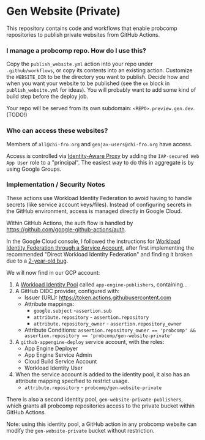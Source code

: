 # Gen Website (Private)

This repository contains code and workflows that enable probcomp repositories to publish private websites from GitHub Actions.

### I manage a probcomp repo. How do I use this?

Copy the `publish_website.yml` action into your repo under `.github/workflows`, or copy its contents into an existing action.
Customize the `WEBSITE_DIR` to be the directory you want to publish. Decide how and when you want your website to be published
(see the `on` block in `publish_website.yml` for ideas). You will probably want to add some kind of build step before the 
deploy job.

Your repo will be served from its own subdomain: `<REPO>.preview.gen.dev`. (TODO!)

### Who can access these websites?

Members of `all@chi-fro.org` and `genjax-users@chi-fro.org` have access. 

Access is controlled via [Identity-Aware Proxy](https://console.cloud.google.com/security/iap?referrer=search&project=probcomp-caliban)
by adding the `IAP-secured Web App User` role to a "principal". The easiest way to do this in aggregate is by using Google Groups.

### Implementation / Security Notes 

These actions use Workload Identity Federation to avoid having to handle secrets (like service account keys/files). Instead of configuring 
secrets in the GitHub environment, access is managed directly in Google Cloud.

Within GitHub Actions, the auth flow is handled by https://github.com/google-github-actions/auth.

In the Google Cloud console, I followed the instructions for [Workload Identity Federation through a Service Account](https://github.com/google-github-actions/auth?tab=readme-ov-file#workload-identity-federation-through-a-service-account), after first 
implementing the recommended "Direct Workload Identity Federation" and finding it broken due to a [2-year-old bug](https://github.com/firebase/firebase-admin-node/issues/1377).

We will now find in our GCP account:

1. A [Workload Identity Pool](https://cloud.google.com/iam/docs/manage-workload-identity-pools-providers) called `app-engine-publishers`, containing...
2. A GitHub OIDC provider, configured with:
    - Issuer (URL): https://token.actions.githubusercontent.com
    - Attribute mappings:
        - `google.subject` -`assertion.sub`
        - `attribute.repository` - `assertion.repository`
        - `attribute.repository_owner` - `assertion.repository_owner`
    - Attribute Conditions:
        `assertion.repository_owner == 'probcomp' && assertion.repository == 'probcomp/gen-website-private'`    
3. A `github-appengine-deploy` service account, with the roles:
    - App Engine Deployer
    - App Engine Service Admin
    - Cloud Build Service Account
    - Workload Identity User
4. When the service account is added to the identity pool, it also has an attribute mapping specified to restrict usage.
    - `attribute.repository` - `probcomp/gen-website-private`

There is also a second identity pool, `gen-website-private-publishers`, which grants all probcomp repositories access to the private bucket 
within GitHub Actions.

Note: using this identity pool, a GitHub action in any probcomp website can modify the `gen-website-private` bucket without restriction.